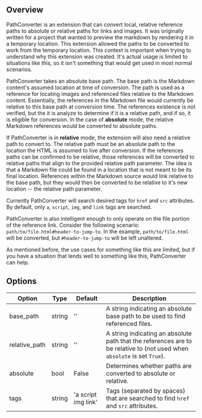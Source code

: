 ## Overview
PathConverter is an extension that can convert local, relative reference paths to absolute or relative paths for links and images. It was originally written for a project that wanted to preview the markdown by rendering it in a temporary location. This extension allowed the paths to be converted to work from the temporary location. This context is important when trying to understand why this extension was created. It's actual usage is limited to situations like this, so it isn't something that would get used in most normal scenarios.

PathConverter takes an absolute base path. The base path is the Markdown content's assumed location at time of conversion.  The path is used as a reference for locating images and referenced files relative to the Markdown content.  Essentially, the references in the Markdown file would currently be relative to this base path at conversion time. The references existence is not verified, but the it is analyze to determine if it is a relative path, and if so, it is eligible for conversion. In the case of **absolute** mode, the relative Markdown references would be converted to absolute paths.

If PathConverter is in **relative** mode, the extension will also need a relative path to convert to.  The relative path must be an absolute path to the location the HTML is assumed to live after conversion.  If the references paths can be confirmed to be relative, those references will be converted to relative paths that align to the provided relative path parameter. The idea is that a Markdown file could be found in a location that is not meant to be its final location. References within the Markdown source would link relative to the base path, but they would then be converted to be relative to it's new location -- the relative path parameter.

Currently PathConverter will search desired tags for `href` and `src` attributes. By default, only `a`, `script`, `img`, and `link` tags are searched.

PathConverter is also intelligent enough to only operate on the file portion of the reference link.  Consider the following scenario:  `path/to/file.html#header-to-jump-to`.  In the example, `path/to/file.html` will be converted, but `#header-to-jump-to` will be left unaltered.

As mentioned before, the use cases for something like this are limited, but if you have a situation that lends well to something like this, PathConverter can help.

## Options

| Option    | Type | Default | Description |
|-----------|------|---------|-------------|
| base_path | string | '' | A string indicating an absolute base path to be used to find referenced files. |
| relative_path | string | '' | A string indicating an absolute path that the references are to be relative to (not used when `absolute` is set `True`). |
| absolute | bool | False | Determines whether paths are converted to absolute or relative. |
| tags | string | 'a script img link' | Tags (separated by spaces) that are searched to find `href` and `src` attributes. |
